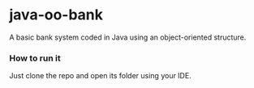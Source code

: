 # java-oo-bank
A basic bank system coded in Java using an object-oriented structure.

### How to run it
Just clone the repo and open its folder using your IDE.
